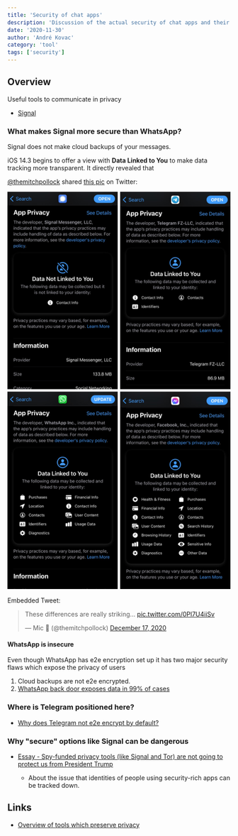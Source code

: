 ```yaml
---
title: 'Security of chat apps'
description: 'Discussion of the actual security of chat apps and their differences in protecting the privacy of users'
date: '2020-11-30'
author: 'André Kovac'
category: 'tool'
tags: ['security']
---
```


## Overview

Useful tools to communicate in privacy

- [Signal](https://www.signal.org/)

### What makes Signal more secure than WhatsApp?

Signal does not make cloud backups of your messages.

iOS 14.3 begins to offer a view with **Data Linked to You** to make data tracking more transparent. It directly revealed that

[@themitchpollock](https://twitter.com/themitchpollock) shared [this pic](https://twitter.com/themitchpollock/status/1339488325837701120?s=20) on Twitter:

![Privacy comparison of four messenger apps](./MessengerPrivacyComparisoniOS14-3.jpg)

Embedded Tweet:

<blockquote class="twitter-tweet"><p lang="en" dir="ltr">These differences are really striking… <a href="https://t.co/0Pl7U4iiSv">pic.twitter.com/0Pl7U4iiSv</a></p>&mdash; Mic 🌈 (@themitchpollock) <a href="https://twitter.com/themitchpollock/status/1339488325837701120?ref_src=twsrc%5Etfw">December 17, 2020</a></blockquote> <script async src="https://platform.twitter.com/widgets.js" charset="utf-8"></script>


#### WhatsApp is insecure

Even though WhatsApp has e2e encryption set up it has two major security flaws which expose the privacy of users

1. Cloud backups are not e2e encrypted.
2. [WhatsApp back door exposes data in 99% of cases](https://telegra.ph/whatsapp-backdoor-01-16)

### Where is Telegram positioned here?

- [Why does Telegram not e2e encrypt by default?](https://telegra.ph/Why-Isnt-Telegram-End-to-End-Encrypted-by-Default-08-14)


### Why "secure" options like Signal can be dangerous

- [Essay - Spy-funded privacy tools (like Signal and Tor) are not going to protect us from President Trump](https://surveillancevalley.com/blog/government-backed-privacy-tools-are-not-going-to-protect-us-from-president-trump)

  - About the issue that identities of people using security-rich apps can be tracked down.


## Links

- [Overview of tools which preserve privacy](https://www.privacytools.io/)